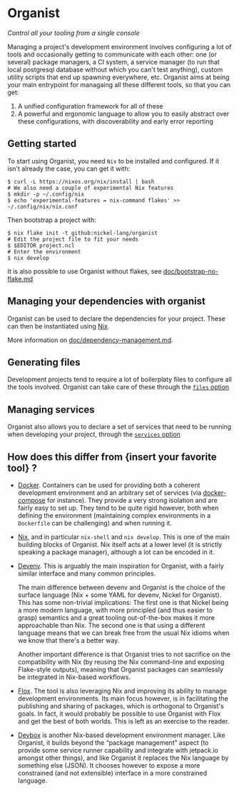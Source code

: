 # Organist

_Control all your tooling from a single console_

Managing a project's development environment involves configuring a lot of tools and occasionally getting to communicate with each other: one (or several) package managers, a CI system, a service manager (to run that local postgresql database without which you can't test anything), custom utility scripts that end up spawning everywhere, etc.
Organist aims at being your main entrypoint for managaing all these different tools, so that you can get:

1. A unified configuration framework for all of these
2. A powerful and ergonomic language to allow you to easily abstract over these configurations, with discoverability and early error reporting

## Getting started

To start using Organist, you need `Nix` to be installed and configured.
If it isn't already the case, you can get it with:

```console
$ curl -L https://nixos.org/nix/install | bash
# We also need a couple of experimental Nix features
$ mkdir -p ~/.config/nix
$ echo 'experimental-features = nix-command flakes' >> ~/.config/nix/nix.conf
```

Then bootstrap a project with:

```console
$ nix flake init -t github:nickel-lang/organist
# Edit the project file to fit your needs
$ $EDITOR project.ncl
# Enter the environment
$ nix develop
```

It is also possible to use Organist without flakes, see [doc/bootstrap-no-flake.md](doc/bootstrap-no-flake.md)

## Managing your dependencies with organist

Organist can be used to declare the dependencies for your project.
These can then be instantiated using [Nix](https://nixos.org/nix).

More information on [doc/dependency-management.md](doc/dependency-management.md).

## Generating files

Development projects tend to require a lot of boilerplaty files to configure
all the tools involved.
Organist can take care of these through the [`files` option](doc/filegen.md)

## Managing services

Organist also allows you to declare a set of services that need to be running when developing your project, through the [`services` option](doc/services.md)

## How does this differ from {insert your favorite tool} ?

- [Docker](https://docs.docker.com/desktop/).
    Containers can be used for providing both a coherent development environment and an arbitrary set of services (via [docker-compose](https://docs.docker.com/compose/) for instance).
    They provide a very strong isolation and are fairly easy to set up.
    They tend to be quite rigid however, both when defining the environment (maintaining complex environments in a `Dockerfile` can be challenging) and when running it.
- [Nix](https://github.com/nixos/nix), and in particular `nix-shell` and `nix develop`.
    This is one of the main building blocks of Organist.
    Nix itself acts at a lower level (it is strictly speaking a package manager), although a lot can be encoded in it.
- [Devenv](https://devenv.sh).
    This is arguably the main inspiration for Organist, with a fairly similar interface and many common principles.

    The main difference between devenv and Organist is the choice of the surface language (Nix + some YAML for devenv, Nickel for Organist).
    This has some non-trivial implications:
    The first one is that Nickel being a more modern language, with more principled (and thus easier to grasp) semantics and a great tooling out-of-the-box makes it more approachable than Nix.
    The second one is that using a different language means that we can break free from the usual Nix idioms when we know that there's a better way.

    Another important difference is that Organist tries to not sacrifice on the compatibility with Nix (by reusing the Nix command-line and exposing Flake-style outputs), meaning that Organist packages can seamlessly be integrated in Nix-based workflows.
- [Flox](https://flox.dev).
    The tool is also leveraging Nix and improving its ability to manage development environments.
    Its main focus however, is in facilitating the publishing and sharing of packages, which is orthogonal to Organist's goals.
    In fact, it would probably be possible to use Organist with Flox and get the best of both worlds.
    This is left as an exercise to the reader.
- [Devbox](https://www.jetpack.io/devbox/) is another Nix-based development environment manager.
    Like Organist, it builds beyond the “package management” aspect (to provide some service runner capability and integrate with jetpack.io amongst other things), and like Organist it replaces the Nix language by something else (JSON).
    It chooses however to expose a more constrained (and not extensible) interface in a more constrained language.
